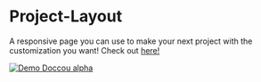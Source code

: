 # Project-Layout
A responsive page you can use to make your next project with the customization you want!
Check out [here!](https://yahyanaq.github.io/Project-Layout/)

[![Demo Doccou alpha](http://share.gifyoutube.com/KzB6Gb.gif)](https://www.youtube.com/watch?v=ek1j272iAmc)

